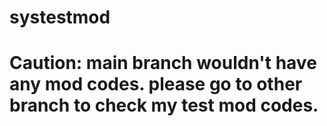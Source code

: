 # systestmod
# Caution: main branch wouldn't have any mod codes. please go to other branch to check my test mod codes.

